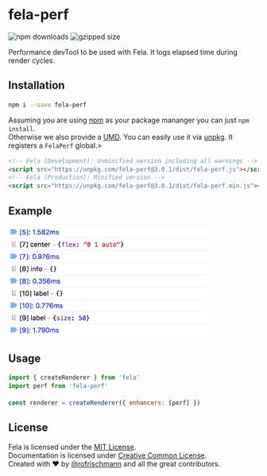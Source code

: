 # fela-perf

<img alt="npm downloads" src="https://img.shields.io/npm/dm/fela-perf.svg">
<img alt="gzipped size" src="https://img.shields.io/badge/gzipped-0.42kb-brightgreen.svg">

Performance devTool to be used with Fela. It logs elapsed time during render cycles.

## Installation
```sh
npm i --save fela-perf
```
Assuming you are using [npm](https://www.npmjs.com) as your package mananger you can just `npm install`.<br>
Otherwise we also provide a [UMD](https://github.com/umdjs/umd). You can easily use it via [unpkg](https://unpkg.com/). It registers a `FelaPerf` global.>
```HTML
<!-- Fela (Development): Unminified version including all warnings -->
<script src="https://unpkg.com/fela-perf@3.0.1/dist/fela-perf.js"></script>
<!-- Fela (Production): Minified version -->
<script src="https://unpkg.com/fela-perf@3.0.1/dist/fela-perf.min.js"></script>
```

## Example
<img width="400" src="preview.png">

## Usage
```javascript
import { createRenderer } from 'fela'
import perf from 'fela-perf'

const renderer = createRenderer({ enhancers: [perf] })
```

## License
Fela is licensed under the [MIT License](http://opensource.org/licenses/MIT).<br>
Documentation is licensed under [Creative Common License](http://creativecommons.org/licenses/by/4.0/).<br>
Created with ♥ by [@rofrischmann](http://rofrischmann.de) and all the great contributors.
